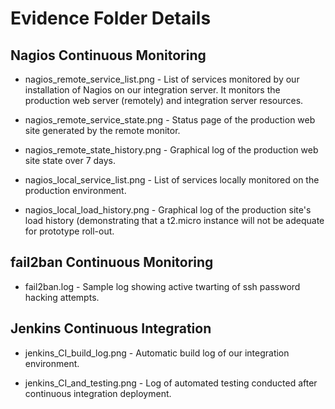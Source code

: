 Evidence Folder Details
=======================

## Nagios Continuous Monitoring ##

* nagios_remote_service_list.png - List of services monitored by our
  installation of Nagios on our integration server. It monitors the
  production web server (remotely) and integration server resources.
 
* nagios_remote_service_state.png - Status page of the production web
  site generated by the remote monitor.

* nagios_remote_state_history.png - Graphical log of the production
  web site state over 7 days.

* nagios_local_service_list.png - List of services locally monitored
  on the production environment.

* nagios_local_load_history.png - Graphical log of the production
  site's load history (demonstrating that a t2.micro instance will not
  be adequate for prototype roll-out.

## fail2ban Continuous Monitoring ##

* fail2ban.log - Sample log showing active twarting of ssh password
  hacking attempts.

## Jenkins Continuous Integration ##

* jenkins_CI_build_log.png - Automatic build log of our integration
  environment.

* jenkins_CI_and_testing.png - Log of automated testing conducted
  after continuous integration deployment.

